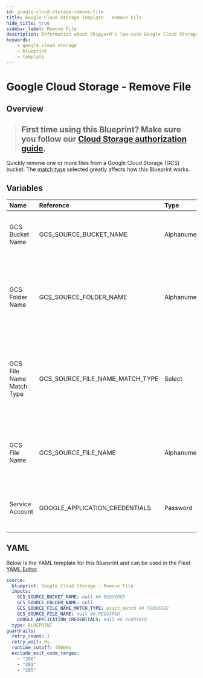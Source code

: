 ```yaml
---
id: google-cloud-storage-remove-file
title: Google Cloud Storage Template - Remove File
hide_title: true
sidebar_label: Remove File
description: Information about Shipyard's low-code Google Cloud Storage Remove File blueprint. Quickly remove one or more files from a Google Cloud Storage (GCS) bucket or folder
keywords:
    - google cloud storage
    - blueprint
    - template
---
```


# Google Cloud Storage - Remove File

## Overview

> ## **First time using this Blueprint? Make sure you follow our [Cloud Storage authorization guide](https://www.shipyardapp.com/docs/blueprint-library/google-cloud-storage/google-cloud-storage-authorization/)**.

Quickly remove one or more files from a Google Cloud Storage (GCS) bucket. The [match type](https://www.shipyardapp.com/docs/reference/blueprint-library/match-type/) selected greatly affects how this Blueprint works.



## Variables

| Name | Reference | Type | Required | Default | Options | Description |
|:---|:---|:---|:---|:---|:---|:---|
| GCS Bucket Name | GCS_SOURCE_BUCKET_NAME | Alphanumeric | :white_check_mark: | - | - | The name of the bucket where the target file resides |
| GCS Folder Name | GCS_SOURCE_FOLDER_NAME | Alphanumeric | :heavy_minus_sign: | - | - | The name of the folder where the target file resides. If left blank, the root directory will be scanned |
| GCS File Name Match Type | GCS_SOURCE_FILE_NAME_MATCH_TYPE | Select | :white_check_mark: | `exact_match` | Exact Match: `exact_match`<br></br><br></br>Regex Match: `regex_match` | Determines if the text in "GCS File Name" will look for one file with exact match, or multiple files using regex. |
| GCS File Name | GCS_SOURCE_FILE_NAME | Alphanumeric | :white_check_mark: | - | - | Name of the target file in the GCS bucket. Can be regex if "Match Type" is set accordingly. |
| Service Account | GOOGLE_APPLICATION_CREDENTIALS | Password | :white_check_mark: | - | - | JSON from a Google Cloud Service account key. |


## YAML
Below is the YAML template for this Blueprint and can be used in the Fleet [YAML Editor](../../reference/fleets/yaml-editor.md).

```yaml
source:
  blueprint: Google Cloud Storage - Remove File
  inputs:
    GCS_SOURCE_BUCKET_NAME: null ## REQUIRED
    GCS_SOURCE_FOLDER_NAME: null 
    GCS_SOURCE_FILE_NAME_MATCH_TYPE: exact_match ## REQUIRED
    GCS_SOURCE_FILE_NAME: null ## REQUIRED
    GOOGLE_APPLICATION_CREDENTIALS: null ## REQUIRED
  type: BLUEPRINT
guardrails:
  retry_count: 1
  retry_wait: 0s
  runtime_cutoff: 4h0m0s
  exclude_exit_code_ranges:
    - "200"
    - "201"
    - "205"
```
